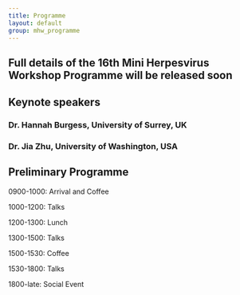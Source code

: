 ```yaml
---
title: Programme
layout: default
group: mhw_programme
---
```


## Full details of the 16th Mini Herpesvirus Workshop Programme will be released soon


## Keynote speakers

### Dr. Hannah Burgess, University of Surrey, UK

### Dr. Jia Zhu, University of Washington, USA
 
 



## Preliminary Programme

0900-1000: Arrival and Coffee

1000-1200: Talks

1200-1300: Lunch

1300-1500: Talks

1500-1530: Coffee

1530-1800: Talks

1800-late: Social Event
